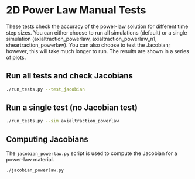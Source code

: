 # 2D Power Law Manual Tests

These tests check the accuracy of the power-law solution for different time step sizes.
You can either choose to run all simulations (default) or a single simulation (axialtraction_powerlaw, axialtraction_powerlaw_n1, sheartraction_powerlaw).
You can also choose to test the Jacobian; however, this will take much longer to run.
The results are shown in a series of plots.

## Run all tests and check Jacobians

```bash
./run_tests.py --test_jacobian
```

## Run a single test (no Jacobian test)

```bash
./run_tests.py --sim axialtraction_powerlaw
```

## Computing Jacobians

The `jacobian_powerlaw.py` script is used to compute the Jacobian for a power-law material.

```bash
./jacobian_powerlaw.py
```
